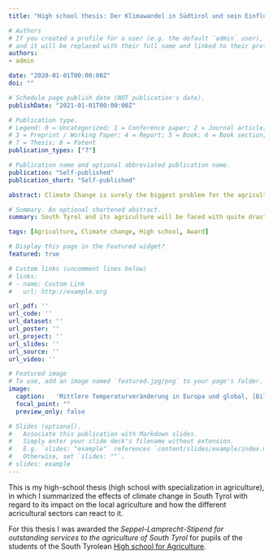```yaml
---
title: "High school thesis: Der Klimawandel in Südtirol und sein Einfluss auf die Landwirtschaft"

# Authors
# If you created a profile for a user (e.g. the default `admin` user), write the username (folder name) here 
# and it will be replaced with their full name and linked to their profile.
authors:
- admin

date: "2020-01-01T00:00:00Z"
doi: ""

# Schedule page publish date (NOT publication's date).
publishDate: "2021-01-01T00:00:00Z"

# Publication type.
# Legend: 0 = Uncategorized; 1 = Conference paper; 2 = Journal article;
# 3 = Preprint / Working Paper; 4 = Report; 5 = Book; 6 = Book section;
# 7 = Thesis; 8 = Patent
publication_types: ["7"]

# Publication name and optional abbreviated publication name.
publication: "Self-published"
publication_short: "Self-published"

abstract: Climate Change is surely the biggest problem for the agriculture of the future. It will inevitably affect South Tyrol in several ways, ranging from increased temperature over shifted vegetation periods to reduced water supply. The specific problems vary for each sector and by region, which is why I have sought to make a brief but comprehensive overview of the effects climate change will have in South Tyrol and each of the relevant agricultural sectors. A lot of weight rests on the shoulders of farmers, as they are ultimantely those who implement the best solutions to the problems of the future and carry the highest economic risk as well. The future of food security and also to an extent the ecological effects of climate change depend on the decisions farmers and politics make today and tomorrow, and for that we need to understand the challenges ahead of us (Abstract written post submission).

# Summary. An optional shortened abstract.
summary: South Tyrol and its agriculture will be faced with quite drastic changes in it's climate and needs to prepare well to be ready.

tags: [Agriculture, Climate change, High school, Award]

# Display this page in the Featured widget?
featured: true

# Custom links (uncomment lines below)
# links:
# - name: Custom Link
#   url: http://example.org

url_pdf: ''
url_code: ''
url_dataset: ''
url_poster: ''
url_project: ''
url_slides: ''
url_source: ''
url_video: ''

# Featured image
# To use, add an image named `featured.jpg/png` to your page's folder. 
image:
  caption:   'Mittlere Temperaturveränderung in Europa und global, [Bildungsserver.de](https://wiki.bildungsserver.de/klimawandel/index.php/Datei:Temp_eu_global.jpg)'
  focal_point: ""
  preview_only: false

# Slides (optional).
#   Associate this publication with Markdown slides.
#   Simply enter your slide deck's filename without extension.
#   E.g. `slides: "example"` references `content/slides/example/index.md`.
#   Otherwise, set `slides: ""`.
# slides: example
---
```


This is my high-school thesis (high school with specialization in agriculture), in which I summarized the effects of climate change in South Tyrol with regard to its impact on the local agriculture and how the different acricultural sectors can react to it.

For this thesis I was awarded the *Seppel-Lamprecht-Stipend for outstanding services to the agriculture of South Tyrol* for pupils of the students of the South Tyrolean [High school for Agriculture](https://ofl-auer.it/).